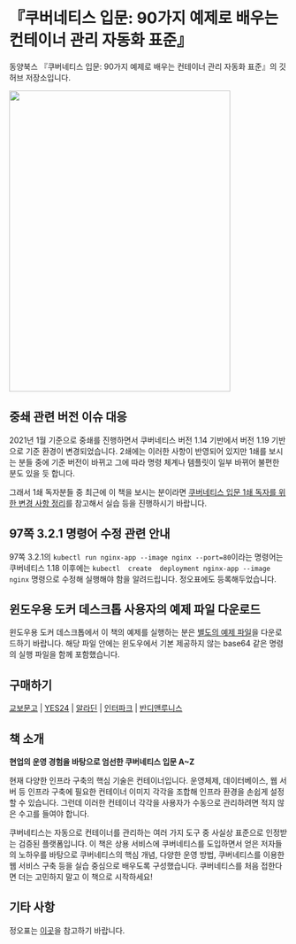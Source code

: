 # 『쿠버네티스 입문: 90가지 예제로 배우는 컨테이너 관리 자동화 표준』

동양북스 『쿠버네티스 입문: 90가지 예제로 배우는 컨테이너 관리 자동화 표준』의 깃허브 저장소입니다.

<img src="./readme/cover.jpg" width="400" height="544">

## 중쇄 관련 버전 이슈 대응
2021년 1월 기준으로 중쇄를 진행하면서 쿠버네티스 버전 1.14 기반에서 버전 1.19 기반으로 기준 환경이 변경되었습니다. 2쇄에는 이러한 사항이 반영되어 있지만 1쇄를 보시는 분들 중에 기준 버전이 바뀌고 그에 따라 명령 체계나 템플릿이 일부 바뀌어 불편한 분도 있을 듯 합니다.

그래서 1쇄 독자분들 중 최근에 이 책을 보시는 분이라면 [쿠버네티스 입문 1쇄 독자를 위한 변경 사항 정리](https://github.com/dybooksIT/kubernetes-book/blob/master/readme/reprint/reprint_change.md.yaml)를 참고해서 실습 등을 진행하시기 바랍니다.

## 97쪽 3.2.1 명령어 수정 관련 안내
97쪽 3.2.1의 `kubectl run nginx-app --image nginx --port=80`이라는 명령어는 쿠버네티스 1.18 이후에는 `kubectl  create  deployment nginx-app --image nginx` 명령으로 수정해 실행해야 함을 알려드립니다. 정오표에도 등록해두었습니다.

## 윈도우용 도커 데스크톱 사용자의 예제 파일 다운로드
윈도우용 도커 데스크톱에서 이 책의 예제를 실행하는 분은 [별도의 예제 파일](https://bit.ly/2QAfhJA)을 다운로드하기 바랍니다. 해당 파일 안에는 윈도우에서 기본 제공하지 않는 base64 같은 명령의 실행 파일을 함께 포함했습니다.

## 구매하기
[교보문고](http://bit.ly/2tBz6qz) | [YES24](http://bit.ly/2svX5Yc) | [알라딘](http://bit.ly/37F7z6z) | [인터파크](http://bit.ly/2QT2bpB) | [반디앤루니스](http://bit.ly/37AFHR0)

## 책 소개
**현업의 운영 경험을 바탕으로 엄선한 쿠버네티스 입문 A~Z**

현재 다양한 인프라 구축의 핵심 기술은 컨테이너입니다. 운영체제, 데이터베이스, 웹 서버 등 인프라 구축에 필요한 컨테이너 이미지 각각을 조합해 인프라 환경을 손쉽게 설정할 수 있습니다. 그런데 이러한 컨테이너 각각을 사용자가 수동으로 관리하려면 적지 않은 수고를 들여야 합니다.

쿠버네티스는 자동으로 컨테이너를 관리하는 여러 가지 도구 중 사실상 표준으로 인정받는 검증된 플랫폼입니다. 이 책은 상용 서비스에 쿠버네티스를 도입하면서 얻은 저자들의 노하우를 바탕으로 쿠버네티스의 핵심 개념, 다양한 운영 방법, 쿠버네티스를 이용한 웹 서비스 구축 등을 실습 중심으로 배우도록 구성했습니다. 쿠버네티스를 처음 접한다면 더는 고민하지 말고 이 책으로 시작하세요!

## 기타 사항
정오표는 [이곳](./readme/errata/errata.md)을 참고하기 바랍니다.

